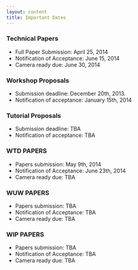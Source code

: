 ```yaml
---
layout: content
title: Important Dates
---
```


### Technical Papers

- Full Paper Submission: April 25, 2014
- Notification of Acceptance: June 15, 2014
- Camera ready due: June 30, 2014

### Workshop Proposals

- Submission deadline: December 20th, 2013.
- Notification of acceptance: January 15th, 2014

### Tutorial Proposals

- Submission deadline: TBA
- Notification of acceptance: TBA

### WTD PAPERS

- Papers submission: May 9th, 2014
- Notification of Acceptance: June 23th, 2014
- Camera ready due: TBA

### WUW PAPERS

- Papers submission: TBA
- Notification of Acceptance: TBA
- Camera ready due: TBA

### WIP PAPERS

- Papers submission: TBA
- Notification of Acceptance: TBA
- Camera ready due: TBA
